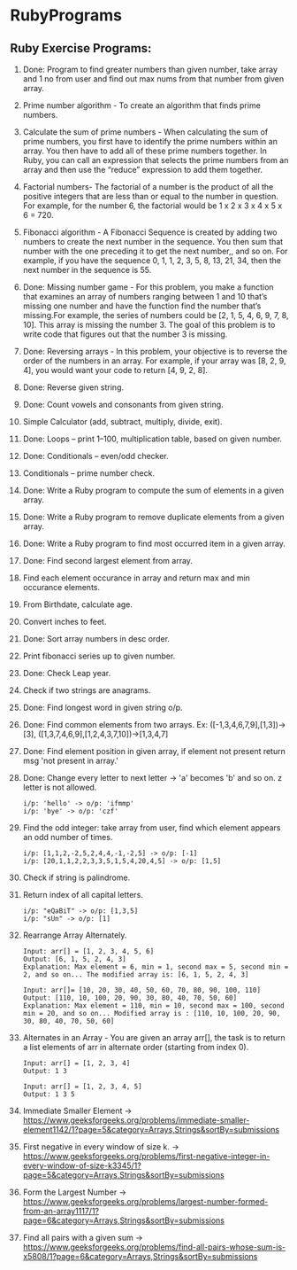 # RubyPrograms
## Ruby Exercise Programs:


1.  Done: Program to find greater numbers than given number, take array and 1 no from user and find out max nums from that number from given array.

2.  Prime number algorithm - To create an algorithm that finds prime numbers.

3.  Calculate the sum of prime numbers - When calculating the sum of prime numbers, you first have to identify the prime numbers within an array. You then have to add all of these prime numbers together. In Ruby, you can call an expression that selects the prime numbers from an array and then use the “reduce” expression to add them together.

4.  Factorial numbers- The factorial of a number is the product of all the positive integers that are less than or equal to the number in question. For example, for the number 6, the factorial would be 1 x 2 x 3 x 4 x 5 x 6 = 720.

5.  Fibonacci algorithm - A Fibonacci Sequence is created by adding two numbers to create the next number in the sequence. You then sum that number with the one preceding it to get the next number,, and so on. For example, if you have the sequence 0, 1, 1, 2, 3, 5, 8, 13, 21, 34, then the next number in the sequence is 55.

6. Done: Missing number game - For this problem, you make a function that examines an array of numbers ranging between 1 and 10 that’s missing one number and have the function find the number that’s missing.For example, the series of numbers could be [2, 1, 5, 4, 6, 9, 7, 8, 10]. This array is missing the number 3. The goal of this problem is to write code that figures out that the number 3 is missing.

7.  Done: Reversing arrays - In this problem, your objective is to reverse the order of the numbers in an array. For example, if your array was [8, 2, 9, 4], you would want your code to return [4, 9, 2, 8].

8.  Done: Reverse given string.

9.  Done: Count vowels and consonants from given string.

10.  Simple Calculator (add, subtract, multiply, divide, exit).

11.  Done: Loops – print 1–100, multiplication table, based on given number.

12.  Done: Conditionals – even/odd checker.

13.  Conditionals – prime number check.

14.  Done: Write a Ruby program to compute the sum of elements in a given array.

15.  Done: Write a Ruby program to remove duplicate elements from a given array.

16.  Done: Write a Ruby program to find most occurred item in a given array.

17.  Done: Find second largest element from array.

18.  Find each element occurance in array and return max and min occurance elements.

19.  From Birthdate, calculate age.

20.  Convert inches to feet.

21.  Done: Sort array numbers in desc order.

22.  Print fibonacci series up to given number.

23.  Done: Check Leap year.

24.  Check if two strings are anagrams.

25.  Done: Find longest word in given string o/p.

26.  Done: Find common elements from two arrays. Ex: ([-1,3,4,6,7,9],[1,3])->[3], ([1,3,7,4,6,9],[1,2,4,3,7,10])->[1,3,4,7]

27.  Done: Find element position in given array, if element not present return msg 'not present in array.'

28.  Done: Change every letter to next letter -> 'a' becomes 'b' and so on. z letter is not allowed. 
      ```
      i/p: 'hello' -> o/p: 'ifmmp'
      i/p: 'bye' -> o/p: 'czf'
      ```

29.  Find the odd integer: take array from user, find which element appears an odd number of times.
      ```
      i/p: [1,1,2,-2,5,2,4,4,-1,-2,5] -> o/p: [-1]
      i/p: [20,1,1,2,2,3,3,5,1,5,4,20,4,5] -> o/p: [1,5]
      ```

30. Check if string is palindrome.

31. Return index of all capital letters.
    ```
    i/p: "eQaBiT" -> o/p: [1,3,5]
    i/p: "sUn" -> o/p: [1]
    ```

32. Rearrange Array Alternately. 
    ```
    Input: arr[] = [1, 2, 3, 4, 5, 6]
    Output: [6, 1, 5, 2, 4, 3]
    Explanation: Max element = 6, min = 1, second max = 5, second min = 2, and so on... The modified array is: [6, 1, 5, 2, 4, 3]
    
    Input: arr[]= [10, 20, 30, 40, 50, 60, 70, 80, 90, 100, 110]
    Output: [110, 10, 100, 20, 90, 30, 80, 40, 70, 50, 60]
    Explanation: Max element = 110, min = 10, second max = 100, second min = 20, and so on... Modified array is : [110, 10, 100, 20, 90, 30, 80, 40, 70, 50, 60]
    ```

33. Alternates in an Array - You are given an array arr[], the task is to return a list elements of arr in alternate order (starting from index 0).
    ```
    Input: arr[] = [1, 2, 3, 4]
    Output: 1 3

    Input: arr[] = [1, 2, 3, 4, 5]
    Output: 1 3 5
    ```
34. Immediate Smaller Element -> https://www.geeksforgeeks.org/problems/immediate-smaller-element1142/1?page=5&category=Arrays,Strings&sortBy=submissions

35. First negative in every window of size k. -> https://www.geeksforgeeks.org/problems/first-negative-integer-in-every-window-of-size-k3345/1?page=5&category=Arrays,Strings&sortBy=submissions

36. Form the Largest Number -> https://www.geeksforgeeks.org/problems/largest-number-formed-from-an-array1117/1?page=6&category=Arrays,Strings&sortBy=submissions

37. Find all pairs with a given sum -> https://www.geeksforgeeks.org/problems/find-all-pairs-whose-sum-is-x5808/1?page=6&category=Arrays,Strings&sortBy=submissions
